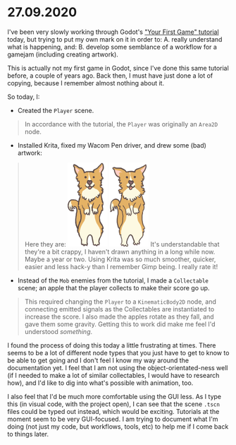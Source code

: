 # 27.09.2020
I've been very slowly working through Godot's ["Your First Game" tutorial](https://docs.godotengine.org/en/stable/getting_started/step_by_step/your_first_game.html) today, but trying to put my own mark on it in order to:
A. really understand what is happening, and:
B. develop some semblance of a workflow for a gamejam (including creating artwork).

This is actually not my first game in Godot, since I've done this same tutorial before, a couple of years ago. Back then, I must have just done a lot of copying, because I remember almost nothing about it.

So today, I:
- Created the `Player` scene. 
> In accordance with the tutorial, the `Player` was originally an `Area2D` node.
- Installed Krita, fixed my Wacom Pen driver, and drew some (bad) artwork:
> Here they are:
> ![](/characters/player/player_walk_1.png)
> ![](/characters/player/player_walk_2.png)
> It's understandable that they're a bit crappy, I haven't drawn anything in a long while now. Maybe a year or two. Using Krita 
> was so much smoother, quicker, easier and less hack-y than I remember Gimp being. I really rate it!
- Instead of the `Mob` enemies from the tutorial, I made a `Collectable` scene; an apple that the player collects to make their score go up.
> This required changing the `Player` to a `KinematicBody2D` node, and connecting emitted signals as the Collectables are
> instantiated to increase the score. I also made the apples rotate as they fall, and gave them some gravity. Getting this to 
> work did make me feel I'd understood *something*.

I found the process of doing this today a little frustrating at times. There seems to be a lot of different node types that you just have to get to know to be able to get going and I don't feel I know my way around the documentation yet. I feel that I am not using the object-orientated-ness well (if I needed to make a lot of similar collectables, I would have to research how), and I'd like to dig into what's possible with animation, too.

I also feel that I'd be much more comfortable using the GUI less. As I type this (in visual code, with the project open), I can see that the scene `.tscn` files could be typed out instead, which would be exciting. Tutorials at the moment seem to be very GUI-focused. I am trying to document what I'm doing (not just my code, but workflows, tools, etc) to help me if I come back to things later.